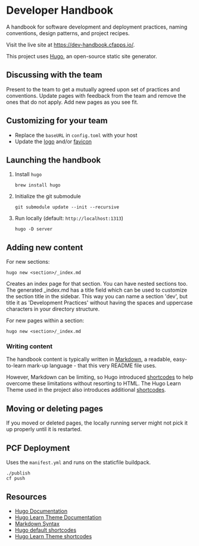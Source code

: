 # Developer Handbook

A handbook for software development and deployment practices, naming conventions, design patterns, and project recipes.

Visit the live site at https://dev-handbook.cfapps.io/.

This project uses [Hugo](https://gohugo.io/), an open-source static site generator.

## Discussing with the team

Present to the team to get a mutually agreed upon set of practices and conventions.
Update pages with feedback from the team and remove the ones that do not apply.
Add new pages as you see fit. 

## Customizing for your team

- Replace the `baseURL` in `config.toml` with your host
- Update the [logo](https://learn.netlify.com/en/basics/style-customization/#change-the-logo)
  and/or [favicon](https://learn.netlify.com/en/basics/style-customization/#change-the-favicon)

## Launching the handbook

1. Install `hugo`
    ```
    brew install hugo
    ```
   
1. Initialize the git submodule
   ```
   git submodule update --init --recursive
   ```

1. Run locally (default: `http://localhost:1313`)
   ```
   hugo -D server
   ```

## Adding new content

For new sections:
```
hugo new <section>/_index.md
```

Creates an index page for that section. You can have nested sections too.
The generated _index.md has a title field which can be used to customize the section title in the sidebar.
This way you can name a section 'dev', but title it as 'Development Practices' 
without having the spaces and uppercase characters in your directory structure.

For new pages within a section:

```
hugo new <section>/_index.md
```

### Writing content

The handbook content is typically written in [Markdown](https://en.wikipedia.org/wiki/Markdown),
a readable, easy-to-learn mark-up language - that this very README file uses.

However, Markdown can be limiting, so Hugo introduced [shortcodes](https://gohugo.io/content-management/shortcodes/) 
to help overcome these limitations without resorting to HTML.
The Hugo Learn Theme used in the project also introduces additional [shortcodes](https://learn.netlify.com/en/shortcodes/).

## Moving or deleting pages

If you moved or deleted pages, the locally running server might not pick it up properly until it is restarted.

## PCF Deployment

Uses the `manifest.yml` and runs on the staticfile buildpack.

```
./publish
cf push
```

## Resources

- [Hugo Documentation](https://gohugo.io/getting-started/quick-start/)
- [Hugo Learn Theme Documentation](https://learn.netlify.com/en/)
- [Markdown Syntax](https://learn.netlify.com/en/cont/markdown/)
- [Hugo default shortcodes](https://gohugo.io/content-management/shortcodes/)
- [Hugo Learn Theme shortcodes](https://learn.netlify.com/en/shortcodes/)